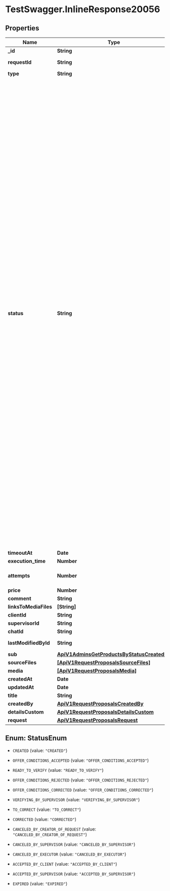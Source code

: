 # TestSwagger.InlineResponse20056

## Properties

Name | Type | Description | Notes
------------ | ------------- | ------------- | -------------
**_id** | **String** | Guid продожения к заявке. | [optional] 
**requestId** | **String** | Guid заявки к которой относится данное предложение. | [optional] 
**type** | **String** | Тип предложения. | [optional] 
**status** | **String** |  CREATED - предложение по заявке создано, с ценой и временем выполнения от исполнителя OFFER_CONDITIONS_ACCEPTED - условия предложения были приняты клиентом, после этого начиначется отсчет времени на выполнение заявки, с этого статуса можно перейти только на READY_TO_VERIFY, с этого момента начинаем учитывать этого исполнителя в счетчике людей работающих по заявке OFFER_CONDITIONS_REJECTED - условия предложения были отклонены клиентом. После изменения условий клиентом выставляется статус OFFER_CONDITIONS_CORRECTED OFFER_CONDITIONS_CORRECTED - исполнитель отредактировал свои условия по предложению чтобы клиент опять их посмотрел и решил принимает или нет, после этого статуса можно опять перейти на OFFER_CONDITIONS_ACCEPTED или OFFER_CONDITIONS_REJECTED READY_TO_VERIFY - статус выставляет исполнитель, статус говорит о том что исполнитель выполнил работу и клиент/супервизор может ее проверять, после этого статуса можно выставить VERIFYING_BY_SUPERVISOR или TO_CORRECT, а так же закрывающие статусы VERIFYING_BY_SUPERVISOR - работа проверяется супервизором TO_CORRECT - отправляется на доработку от клиента/супервизора CORRECTED - исполнитель отмечает работу как исправленная CANCELED_BY_CREATOR_OF_REQUEST - предложение закрывается клиентом, обязательно с комментарием, финальный статус, может быть выставлено только при статусе OFFER_CONDITIONS_REJECTED. Думаю что тут будет еще условия но нужно это обсудить. Этот статус не очень безопасный или может привести к перегрузу админа для решения конфликтных ситуаций CANCELED_BY_SUPERVISOR - предложение закрывается супервизором, обязательно с комментарием, финальный статус, может быть выставлен в любой момент. Тут должна появиться возможность создать запрос в поддержку для решения конфликтных ситуаций, это позже обсудим. CANCELED_BY_EXECUTOR - закрыто исполнителем, обязательно с комментарием, финальный статус, может быть выставлен в любой момент ACCEPTED_BY_CLIENT - принято клиентом, происходи оплата ACCEPTED_BY_SUPERVISOR - принято супервизором, происходи оплата EXPIRED - проставляется автоматически, если время указанное в предложении от исполнителя истекло а предложение не было уже в одном из финальных статусов  | [optional] 
**timeoutAt** | **Date** | Время закрытия предложения. | [optional] 
**execution_time** | **Number** | Время на выполнение, в часах. | [optional] 
**attempts** | **Number** | Количество попыток, подать предложение или исправить результат работы. | [optional] 
**price** | **Number** | Цена предложения. | [optional] 
**comment** | **String** | Комментарий к предложению. | [optional] 
**linksToMediaFiles** | **[String]** | Ссылки на медиафайлы. | [optional] 
**clientId** | **String** | GUID клиента . | [optional] 
**supervisorId** | **String** | GUID супервизора. | [optional] 
**chatId** | **String** | GUID чата. | [optional] 
**lastModifiedById** | **String** | GUID любого, кто последний редактировал предложение. | [optional] 
**sub** | [**ApiV1AdminsGetProductsByStatusCreatedBy**](ApiV1AdminsGetProductsByStatusCreatedBy.md) |  | [optional] 
**sourceFiles** | [**[ApiV1RequestProposalsSourceFiles]**](ApiV1RequestProposalsSourceFiles.md) |  | [optional] 
**media** | [**[ApiV1RequestProposalsMedia]**](ApiV1RequestProposalsMedia.md) |  | [optional] 
**createdAt** | **Date** | Дата создания | [optional] 
**updatedAt** | **Date** | Дата изменения | [optional] 
**title** | **String** | Название предложения | [optional] 
**createdBy** | [**ApiV1RequestProposalsCreatedBy**](ApiV1RequestProposalsCreatedBy.md) |  | [optional] 
**detailsCustom** | [**ApiV1RequestProposalsDetailsCustom**](ApiV1RequestProposalsDetailsCustom.md) |  | [optional] 
**request** | [**ApiV1RequestProposalsRequest**](ApiV1RequestProposalsRequest.md) |  | [optional] 



## Enum: StatusEnum


* `CREATED` (value: `"CREATED"`)

* `OFFER_CONDITIONS_ACCEPTED` (value: `"OFFER_CONDITIONS_ACCEPTED"`)

* `READY_TO_VERIFY` (value: `"READY_TO_VERIFY"`)

* `OFFER_CONDITIONS_REJECTED` (value: `"OFFER_CONDITIONS_REJECTED"`)

* `OFFER_CONDITIONS_CORRECTED` (value: `"OFFER_CONDITIONS_CORRECTED"`)

* `VERIFYING_BY_SUPERVISOR` (value: `"VERIFYING_BY_SUPERVISOR"`)

* `TO_CORRECT` (value: `"TO_CORRECT"`)

* `CORRECTED` (value: `"CORRECTED"`)

* `CANCELED_BY_CREATOR_OF_REQUEST` (value: `"CANCELED_BY_CREATOR_OF_REQUEST"`)

* `CANCELED_BY_SUPERVISOR` (value: `"CANCELED_BY_SUPERVISOR"`)

* `CANCELED_BY_EXECUTOR` (value: `"CANCELED_BY_EXECUTOR"`)

* `ACCEPTED_BY_CLIENT` (value: `"ACCEPTED_BY_CLIENT"`)

* `ACCEPTED_BY_SUPERVISOR` (value: `"ACCEPTED_BY_SUPERVISOR"`)

* `EXPIRED` (value: `"EXPIRED"`)




